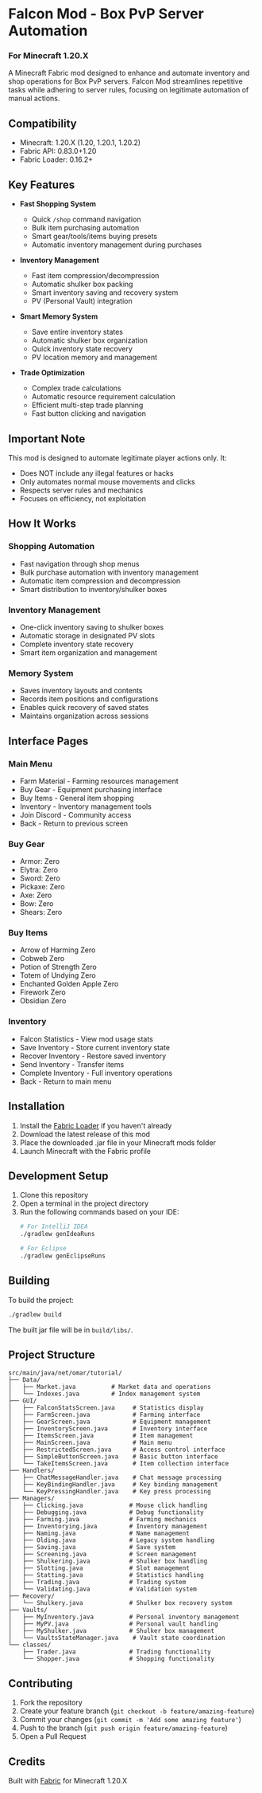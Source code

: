 # Falcon Mod - Box PvP Server Automation
### For Minecraft 1.20.X

A Minecraft Fabric mod designed to enhance and automate inventory and shop operations for Box PvP servers. Falcon Mod streamlines repetitive tasks while adhering to server rules, focusing on legitimate automation of manual actions.

## Compatibility
- Minecraft: 1.20.X (1.20, 1.20.1, 1.20.2)
- Fabric API: 0.83.0+1.20
- Fabric Loader: 0.16.2+

## Key Features

- **Fast Shopping System**
  - Quick `/shop` command navigation
  - Bulk item purchasing automation
  - Smart gear/tools/items buying presets
  - Automatic inventory management during purchases

- **Inventory Management**
  - Fast item compression/decompression
  - Automatic shulker box packing
  - Smart inventory saving and recovery system
  - PV (Personal Vault) integration

- **Smart Memory System**
  - Save entire inventory states
  - Automatic shulker box organization
  - Quick inventory state recovery
  - PV location memory and management

- **Trade Optimization**
  - Complex trade calculations
  - Automatic resource requirement calculation
  - Efficient multi-step trade planning
  - Fast button clicking and navigation

## Important Note

This mod is designed to automate legitimate player actions only. It:
- Does NOT include any illegal features or hacks
- Only automates normal mouse movements and clicks
- Respects server rules and mechanics
- Focuses on efficiency, not exploitation

## How It Works

### Shopping Automation
- Fast navigation through shop menus
- Bulk purchase automation with inventory management
- Automatic item compression and decompression
- Smart distribution to inventory/shulker boxes

### Inventory Management
- One-click inventory saving to shulker boxes
- Automatic storage in designated PV slots
- Complete inventory state recovery
- Smart item organization and management

### Memory System
- Saves inventory layouts and contents
- Records item positions and configurations
- Enables quick recovery of saved states
- Maintains organization across sessions

## Interface Pages

### Main Menu
- Farm Material - Farming resources management
- Buy Gear - Equipment purchasing interface
- Buy Items - General item shopping
- Inventory - Inventory management tools
- Join Discord - Community access
- Back - Return to previous screen

### Buy Gear
- Armor: Zero
- Elytra: Zero
- Sword: Zero
- Pickaxe: Zero
- Axe: Zero
- Bow: Zero
- Shears: Zero

### Buy Items
- Arrow of Harming Zero
- Cobweb Zero
- Potion of Strength Zero
- Totem of Undying Zero
- Enchanted Golden Apple Zero
- Firework Zero
- Obsidian Zero

### Inventory 
- Falcon Statistics - View mod usage stats
- Save Inventory - Store current inventory state
- Recover Inventory - Restore saved inventory
- Send Inventory - Transfer items
- Complete Inventory - Full inventory operations
- Back - Return to main menu

## Installation

1. Install the [Fabric Loader](https://fabricmc.net/use/) if you haven't already
2. Download the latest release of this mod
3. Place the downloaded .jar file in your Minecraft mods folder
4. Launch Minecraft with the Fabric profile

## Development Setup

1. Clone this repository
2. Open a terminal in the project directory
3. Run the following commands based on your IDE:
   ```bash
   # For IntelliJ IDEA
   ./gradlew genIdeaRuns
   
   # For Eclipse
   ./gradlew genEclipseRuns
   ```

## Building

To build the project:

```bash
./gradlew build
```

The built jar file will be in `build/libs/`.

## Project Structure

```
src/main/java/net/omar/tutorial/
├── Data/
│   ├── Market.java          # Market data and operations
│   └── Indexes.java         # Index management system
├── GUI/
│   ├── FalconStatsScreen.java     # Statistics display
│   ├── FarmScreen.java            # Farming interface
│   ├── GearScreen.java            # Equipment management
│   ├── InventoryScreen.java       # Inventory interface
│   ├── ItemsScreen.java           # Item management
│   ├── MainScreen.java            # Main menu
│   ├── RestrictedScreen.java      # Access control interface
│   ├── SimpleButtonScreen.java    # Basic button interface
│   └── TakeItemsScreen.java       # Item collection interface
├── Handlers/
│   ├── ChatMessageHandler.java    # Chat message processing
│   ├── KeyBindingHandler.java     # Key binding management
│   └── KeyPressingHandler.java    # Key press processing
├── Managers/
│   ├── Clicking.java             # Mouse click handling
│   ├── Debugging.java            # Debug functionality
│   ├── Farming.java              # Farming mechanics
│   ├── Inventorying.java         # Inventory management
│   ├── Naming.java               # Name management
│   ├── Olding.java               # Legacy system handling
│   ├── Saving.java               # Save system
│   ├── Screening.java            # Screen management
│   ├── Shulkering.java           # Shulker box handling
│   ├── Slotting.java             # Slot management
│   ├── Statting.java             # Statistics handling
│   ├── Trading.java              # Trading system
│   └── Validating.java           # Validation system
├── Recovery/
│   └── Shulkery.java             # Shulker box recovery system
├── Vaults/
│   ├── MyInventory.java          # Personal inventory management
│   ├── MyPV.java                 # Personal vault handling
│   ├── MyShulker.java            # Shulker box management
│   └── VaultsStateManager.java    # Vault state coordination
└── classes/
    ├── Trader.java               # Trading functionality
    └── Shopper.java              # Shopping functionality
```

## Contributing

1. Fork the repository
2. Create your feature branch (`git checkout -b feature/amazing-feature`)
3. Commit your changes (`git commit -m 'Add some amazing feature'`)
4. Push to the branch (`git push origin feature/amazing-feature`)
5. Open a Pull Request

## Credits

Built with [Fabric](https://fabricmc.net/) for Minecraft 1.20.X 